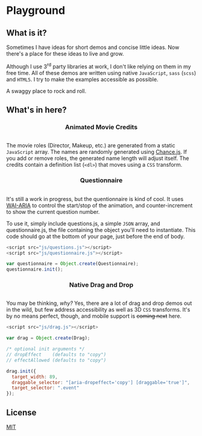 Playground
==========

What is it?
-----------
Sometimes I have ideas for short demos and concise little ideas. Now there's a place for these ideas to live and grow.

Although I use 3<sup>rd</sup> party libraries at work, I don't like relying on them in my free time. All of these demos are written using native `JavaScript`, `sass` (`scss`) and `HTML5`. I try to make the examples accessible as possible.

A swaggy place to rock and roll.

What's in here?
---------------

<h3 align="center">Animated Movie Credits</h3>
<p align="center">
  <img src="https://dl.dropboxusercontent.com/u/24799515/img_share/credits.png" alt="">
</p>

The movie roles (Director, Makeup, etc.) are generated from a static `JavaScript` array. The names are randomly generated using [Chance.js](http://chancejs.com/). If you add or remove roles, the generated name length will adjust itself. The credits contain a definition list (`<dl>`) that moves using a `CSS` transform.

<h3 align="center">Questionnaire</h3>
<p align="center">
  <img src="https://dl.dropboxusercontent.com/u/24799515/img_share/questionnaire.png" alt="">
</p>

It's still a work in progress, but the quentionnaire is kind of cool. It uses [WAI-ARIA][2] to control the start/stop of the animation, and counter-increment to show the current question number.

To use it, simply include questions.js, a simple `JSON` array, and questionnaire.js, the file containing the object you'll need to instantiate. This code should go at the bottom of your page, just before the end of body.

```javascript
<script src="js/questions.js"></script>
<script src="js/questionnaire.js"></script>

var questionnaire = Object.create(Questionnaire);
questionnaire.init();
```

<h3 align="center">Native Drag and Drop</h3>
<p align="center">
  <img src="https://dl.dropboxusercontent.com/u/24799515/img_share/drag.gif" alt="">
</p>

You may be thinking, _why?_ Yes, there are a lot of drag and drop demos out in the wild, but few address accessibility as well as 3D `CSS` transforms. It's by no means perfect, though, and mobile support is ~~coming next~~ here.

```javascript
<script src="js/drag.js"></script>

var drag = Object.create(Drag);

/* optional init arguments */
// dropEffect    (defaults to "copy")
// effectAllowed (defaults to "copy")

drag.init({
  target_width: 89,
  draggable_selector: "[aria-dropeffect='copy'] [draggable='true']",
  target_selector: ".event"
});
```

License
-------

[MIT][1]

[1]: https://github.com/naayt/playground/blob/master/LICENSE
[2]: http://www.w3.org/TR/wai-aria/
